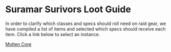 
<html>
    <head>
        <script>const whTooltips = {colorLinks: true, iconizeLinks: true, renameLinks: true};</script>
        <script src="https://wow.zamimg.com/widgets/power.js"></script>
    </head>
    <body>
        <h1>Suramar Surivors Loot Guide</h1>
        <p>In order to clarify which classes and specs should roll need on raid gear, we have compiled a list of items and selected which specs should receive each item. Click a link below to select an instance.</p>
        <a href="https://partisanpotato.github.io/mc">Molten Core</a>
    </body>
</html>
